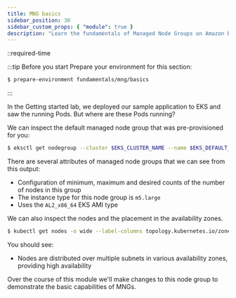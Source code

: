 ```yaml
---
title: MNG basics
sidebar_position: 30
sidebar_custom_props: { "module": true }
description: "Learn the fundamentals of Managed Node Groups on Amazon Elastic Kubernetes Service."
---
```


\::required-time

:::tip Before you start
Prepare your environment for this section:

```bash timeout=600 wait=30
$ prepare-environment fundamentals/mng/basics
```

:::

In the Getting started lab, we deployed our sample application to EKS and saw the running Pods. But where are these Pods running?

We can inspect the default managed node group that was pre-provisioned for you:

```bash
$ eksctl get nodegroup --cluster $EKS_CLUSTER_NAME --name $EKS_DEFAULT_MNG_NAME
```

There are several attributes of managed node groups that we can see from this output:

- Configuration of minimum, maximum and desired counts of the number of nodes in this group
- The instance type for this node group is `m5.large`
- Uses the `AL2_x86_64` EKS AMI type

We can also inspect the nodes and the placement in the availability zones.

```bash
$ kubectl get nodes -o wide --label-columns topology.kubernetes.io/zone
```

You should see:

- Nodes are distributed over multiple subnets in various availability zones, providing high availability

Over the course of this module we'll make changes to this node group to demonstrate the basic capabilities of MNGs.
